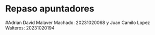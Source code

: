 # Repaso apuntadores
#Adrian David Malaver Machado: 20231020068 y Juan Camilo Lopez Walteros: 20231020194
